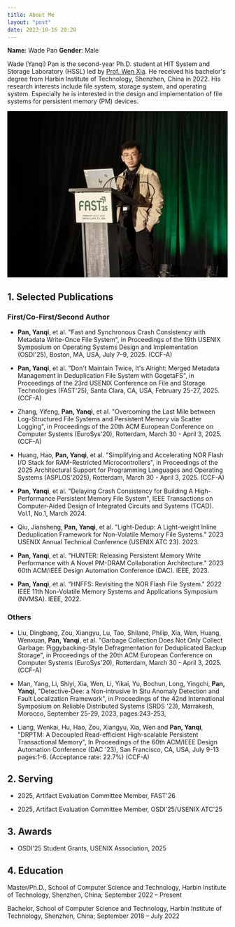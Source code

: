 ```yaml
---
title: About Me
layout: "post"
date: 2023-10-16 20:28
---
```


**Name**: Wade Pan
**Gender**: Male

Wade (Yanqi) Pan is the second-year Ph.D. student at HIT System and Storage Laboratory (HSSL) led by [Prof. Wen Xia](https://cswxia.github.io/). He received his bachelor's degree from Harbin Institute of Technology, Shenzhen, China in 2022. His research interests include file system, storage system, and operating system. Especially he is interested in the design and implementation of file systems for persistent memory (PM) devices. 

![Wade (Yanqi) Pan](/images/about/Pre.jpg)

## 1. Selected Publications 

### First/Co-First/Second Author

- **Pan, Yanqi**, et al. "Fast and Synchronous Crash Consistency with Metadata Write-Once File System", in Proceedings of the 19th USENIX Symposium on Operating Systems Design and Implementation (OSDI'25), Boston, MA, USA, July 7–9, 2025. (CCF-A)

- **Pan, Yanqi**, et al. "Don't Maintain Twice, It's Alright: Merged Metadata Management in Deduplication File System with GogetaFS", in Proceedings of the 23rd USENIX Conference on File and Storage Technologies (FAST'25), Santa Clara, CA, USA, February 25-27, 2025. (CCF-A)

- Zhang, Yifeng, **Pan, Yanqi**, et al. "Overcoming the Last Mile between Log-Structured File Systems and Persistent Memory via Scatter Logging", in Proceedings of the 20th ACM European Conference on Computer Systems (EuroSys'20), Rotterdam, March 30 - April 3, 2025. (CCF-A)

- Huang, Hao, **Pan, Yanqi**, et al. "Simplifying and Accelerating NOR Flash I/O Stack for RAM-Restricted Microcontrollers", in Proceedings of the 2025 Architectural Support for Programming Languages and Operating Systems (ASPLOS'2025), Rotterdam, March 30 - April 3, 2025. (CCF-A)

- **Pan, Yanqi**, et al. "Delaying Crash Consistency for Building A High-Performance Persistent Memory File System", IEEE Transactions on Computer-Aided Design of Integrated Circuits and Systems (TCAD). Vol.1, No.1, March 2024. 

- Qiu, Jiansheng, **Pan, Yanqi**, et al. "Light-Dedup: A Light-weight Inline Deduplication Framework for Non-Volatile Memory File Systems." 2023 USENIX Annual Technical Conference (USENIX ATC 23). 2023.

- **Pan, Yanqi**, et al. "HUNTER: Releasing Persistent Memory Write Performance with A Novel PM-DRAM Collaboration Architecture." 2023 60th ACM/IEEE Design Automation Conference (DAC). IEEE, 2023.

- **Pan, Yanqi**, et al. "HNFFS: Revisiting the NOR Flash File System." 2022 IEEE 11th Non-Volatile Memory Systems and Applications Symposium (NVMSA). IEEE, 2022.

### Others

- Liu, Dingbang, Zou, Xiangyu, Lu, Tao, Shilane, Philip, Xia, Wen, Huang, Wenxuan, **Pan, Yanqi**, et al. "Garbage Collection Does Not Only Collect Garbage: Piggybacking-Style Defragmentation for Deduplicated Backup Storage", in Proceedings of the 20th ACM European Conference on Computer Systems (EuroSys'20), Rotterdam, March 30 - April 3, 2025. (CCF-A)

- Man, Yang, Li, Shiyi, Xia, Wen, Li, Yikai, Yu, Bochun, Long, Yingchi, **Pan, Yanqi**, "Detective-Dee: a Non-intrusive In Situ Anomaly Detection and Fault Localization Framework", in Proceedings of the 42nd International Symposium on Reliable Distributed Systems (SRDS '23), Marrakesh, Morocco, September 25-29, 2023, pages:243-253, 

- Liang, Wenkai, Hu, Hao, Zou, Xiangyu, Xia, Wen and **Pan, Yanqi**, "DRPTM: A Decoupled Read-efficient High-scalable Persistent Transactional Memory", In Proceedings of the 60th ACM/IEEE Design Automation Conference (DAC '23), San Francisco, CA, USA, July 9-13 pages:1-6. (Acceptance rate: 22.7%) (CCF-A)

## 2. Serving

- 2025, Artifact Evaluation Committee Member, FAST'26

- 2025, Artifact Evaluation Committee Member, OSDI'25/USENIX ATC'25

## 3. Awards

- OSDI'25 Student Grants, USENIX Association, 2025

## 4. Education

Master/Ph.D., School of Computer Science and Technology, Harbin Institute of Technology, Shenzhen, China; September 2022 – Present

Bachelor, School of Computer Science and Technology, Harbin Institute of Technology, Shenzhen, China; September 2018 – July 2022